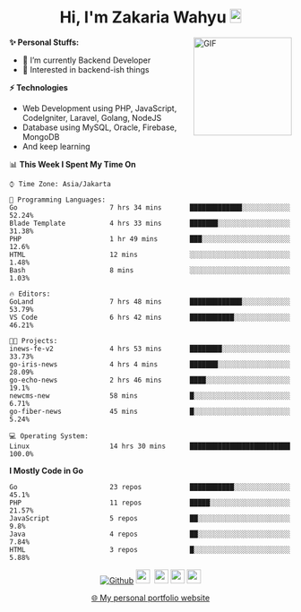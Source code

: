 <h1 align="center">Hi, I'm Zakaria Wahyu <img src="https://github.com/TheDudeThatCode/TheDudeThatCode/blob/master/Assets/Hi.gif" width="20px" height="25px"></h1>

<img align="right" alt="GIF" height="175px" src="https://www.nayakapratama.co.id/wp-content/uploads/2019/07/Website-Maintenance.gif" />

**✨ Personal Stuffs:**
- 🔭 I’m currently Backend Developer
- 🌱 Interested in backend-ish things

**⚡ Technologies**
- Web Development using PHP, JavaScript, CodeIgniter, Laravel, Golang, NodeJS
- Database using MySQL, Oracle, Firebase, MongoDB
- And keep learning

<!--START_SECTION:waka-->
📊 **This Week I Spent My Time On** 

```text
⌚︎ Time Zone: Asia/Jakarta

💬 Programming Languages: 
Go                       7 hrs 34 mins       █████████████░░░░░░░░░░░░   52.24% 
Blade Template           4 hrs 33 mins       ███████░░░░░░░░░░░░░░░░░░   31.38% 
PHP                      1 hr 49 mins        ███░░░░░░░░░░░░░░░░░░░░░░   12.6% 
HTML                     12 mins             ░░░░░░░░░░░░░░░░░░░░░░░░░   1.48% 
Bash                     8 mins              ░░░░░░░░░░░░░░░░░░░░░░░░░   1.03%

🔥 Editors: 
GoLand                   7 hrs 48 mins       █████████████░░░░░░░░░░░░   53.79% 
VS Code                  6 hrs 42 mins       ███████████░░░░░░░░░░░░░░   46.21%

🐱‍💻 Projects: 
inews-fe-v2              4 hrs 53 mins       ████████░░░░░░░░░░░░░░░░░   33.73% 
go-iris-news             4 hrs 4 mins        ███████░░░░░░░░░░░░░░░░░░   28.09% 
go-echo-news             2 hrs 46 mins       ████░░░░░░░░░░░░░░░░░░░░░   19.1% 
newcms-new               58 mins             █░░░░░░░░░░░░░░░░░░░░░░░░   6.71% 
go-fiber-news            45 mins             █░░░░░░░░░░░░░░░░░░░░░░░░   5.24%

💻 Operating System: 
Linux                    14 hrs 30 mins      █████████████████████████   100.0%

```

**I Mostly Code in Go** 

```text
Go                       23 repos            ███████████░░░░░░░░░░░░░░   45.1% 
PHP                      11 repos            █████░░░░░░░░░░░░░░░░░░░░   21.57% 
JavaScript               5 repos             ██░░░░░░░░░░░░░░░░░░░░░░░   9.8% 
Java                     4 repos             ██░░░░░░░░░░░░░░░░░░░░░░░   7.84% 
HTML                     3 repos             █░░░░░░░░░░░░░░░░░░░░░░░░   5.88%

```



<!--END_SECTION:waka-->

<p align="center">
<a href="https://github.com/zakariawahyu" target="_blank"><img alt="Github" src="https://img.shields.io/badge/GitHub-%2312100E.svg?&style=for-the-badge&logo=Github&logoColor=white" /></a>
<a href="https://www.twitter.com/_zakariawahyu"><img src="https://img.shields.io/badge/twitter-%231DA1F2.svg?&style=for-the-badge&logo=twitter&logoColor=white" height=25></a> 
<a href="https://www.linkedin.com/in/zakariawahyu"><img src="https://img.shields.io/badge/linkedin-%230077B5.svg?&style=for-the-badge&logo=linkedin&logoColor=white" height=25></a> 
<a href="https://www.instagram.com/_zakariawahyu"><img src="https://img.shields.io/badge/instagram-%23E4405F.svg?&style=for-the-badge&logo=instagram&logoColor=white" height=25></a>
<a href="https://medium.com/@zakariawahyu"><img src="https://img.shields.io/badge/Medium-12100E?style=for-the-badge&logo=medium&logoColor=white" height=25></a>
</p>
<p align="center"><a href="https://www.zakariawahyu.com" target="_blank">🌐 My personal portfolio website</a></p>
